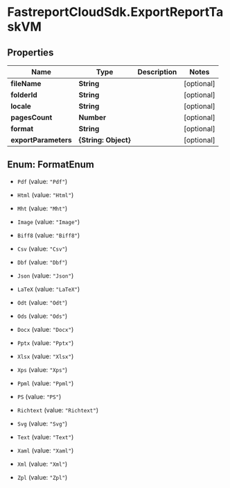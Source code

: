 # FastreportCloudSdk.ExportReportTaskVM

## Properties

Name | Type | Description | Notes
------------ | ------------- | ------------- | -------------
**fileName** | **String** |  | [optional] 
**folderId** | **String** |  | [optional] 
**locale** | **String** |  | [optional] 
**pagesCount** | **Number** |  | [optional] 
**format** | **String** |  | [optional] 
**exportParameters** | **{String: Object}** |  | [optional] 



## Enum: FormatEnum


* `Pdf` (value: `"Pdf"`)

* `Html` (value: `"Html"`)

* `Mht` (value: `"Mht"`)

* `Image` (value: `"Image"`)

* `Biff8` (value: `"Biff8"`)

* `Csv` (value: `"Csv"`)

* `Dbf` (value: `"Dbf"`)

* `Json` (value: `"Json"`)

* `LaTeX` (value: `"LaTeX"`)

* `Odt` (value: `"Odt"`)

* `Ods` (value: `"Ods"`)

* `Docx` (value: `"Docx"`)

* `Pptx` (value: `"Pptx"`)

* `Xlsx` (value: `"Xlsx"`)

* `Xps` (value: `"Xps"`)

* `Ppml` (value: `"Ppml"`)

* `PS` (value: `"PS"`)

* `Richtext` (value: `"Richtext"`)

* `Svg` (value: `"Svg"`)

* `Text` (value: `"Text"`)

* `Xaml` (value: `"Xaml"`)

* `Xml` (value: `"Xml"`)

* `Zpl` (value: `"Zpl"`)




